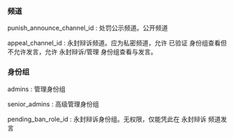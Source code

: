 
### 频道

punish_announce_channel_id : 处罚公示频道。公开频道

appeal_channel_id : 永封辩诉频道。应为私密频道，允许 已验证 身份组查看但不允许发言，允许 永封辩诉/管理 身份组查看与发言。

### 身份组

admins : 管理身份组

senior_admins : 高级管理身份组

pending_ban_role_id : 永封辩诉身份组。无权限，仅能凭此在 永封辩诉 频道发言
